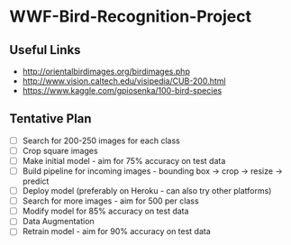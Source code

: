 # WWF-Bird-Recognition-Project

## Useful Links
- http://orientalbirdimages.org/birdimages.php
- http://www.vision.caltech.edu/visipedia/CUB-200.html
- https://www.kaggle.com/gpiosenka/100-bird-species

## Tentative Plan
- [ ] Search for 200-250 images for each class
- [ ] Crop square images
- [ ] Make initial model - aim for 75% accuracy on test data
- [ ] Build pipeline for incoming images - bounding box -> crop -> resize -> predict
- [ ] Deploy model (preferably on Heroku - can also try other platforms)
- [ ] Search for more images - aim for 500 per class
- [ ] Modify model for 85% accuracy on test data
- [ ] Data Augmentation
- [ ] Retrain model - aim for 90% accuracy on test data
